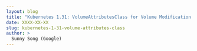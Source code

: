 ```yaml
---
layout: blog
title: "Kubernetes 1.31: VolumeAttributesClass for Volume Modification Beta"
date: XXXX-XX-XX
slug: kubernetes-1-31-volume-attributes-class
author: >
  Sunny Song (Google)
---
```


